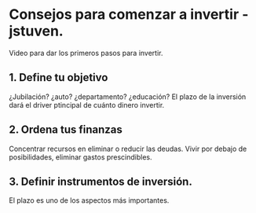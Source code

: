 # Consejos para comenzar a invertir - jstuven.

Video para dar los primeros pasos para invertir.

## 1. Define tu objetivo

¿Jubilación? ¿auto? ¿departamento? ¿educación?
El plazo de la inversión dará el driver ptincipal de cuánto dinero invertir.

## 2. Ordena tus finanzas

Concentrar recursos en eliminar o reducir las deudas.
Vivir por debajo de posibilidades, eliminar gastos prescindibles.

## 3. Definir instrumentos de inversión.

El plazo es uno de los aspectos más importantes.


